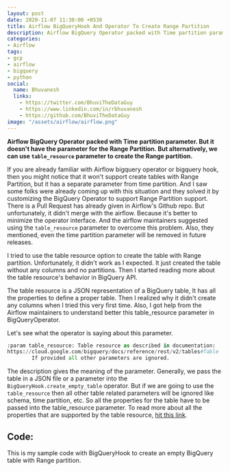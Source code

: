 ```yaml
---
layout: post
date: 2020-11-07 11:30:00 +0530
title: Airflow BigQueryHook And Operator To Create Range Partition
description: Airflow BigQuery Operator packed with Time partition parameter. But it doesn't have the parameter for the Range Partition. But alternatively, we can use `table_resource` parameter to create the Range partition.
categories:
- Airflow
tags:
- gcp
- airflow
- bigquery
- python
social:
  name: Bhuvanesh
  links:
    - https://twitter.com/BhuviTheDataGuy
    - https://www.linkedin.com/in/rbhuvanesh
    - https://github.com/BhuviTheDataGuy
image: "/assets/airflow/airflow.png"
---
```

**Airflow BigQuery Operator packed with Time partition parameter. But it doesn't have the parameter for the Range Partition. But alternatively, we can use `table_resource` parameter to create the Range partition.** 

If you are already familiar with Airflow bigquery operator or bigquery hook, then you might notice that it won't support create tables with Range Partition, but it has a separate parameter from time partition. And I saw some folks were already coming up with this situation and they solved it by customizing the BigQuery Operator to support Range Partition support. There is a Pull Request has already given in Airflow's Github repo. But unfortunately, it didn't merge with the airflow. Because it's better to minimize the operator interface. And the airflow maintainers suggested using the `table_resource` parameter to overcome this problem. Also, they mentioned, even the time partition parameter will be removed in future releases. 

I tried to use the table resource option to create the table with Range partition. Unfortunately, it didn't work as I expected.  It just created the table without any columns and no partitions. Then I started reading more about the table resource's behavior in BigQuery API. 

The table resource is a JSON representation of a BigQuery table, It has all the properties to define a proper table. Then I realized why it didn't create any columns when I tried this very first time. Also, I got help from the Airflow maintainers to understand better this table_resource parameter in BigQueryOperator. 

Let's see what the operator is saying about this parameter.
```py
:param table_resource: Table resource as described in documentation:
https://cloud.google.com/bigquery/docs/reference/rest/v2/tables#Table
        If provided all other parameters are ignored.
```
The description gives the meaning of the parameter. Generally, we pass the table in a JSON file or a parameter into the `BigQueryHook.create_empty_table` operator. But if we are going to use the `table_resource` then all other table related parameters will be ignored like schema, time partition, etc.  So all the properties for the table have to be passed into the table_resource parameter.  To read more about all the properties that are supported by the table resource, [hit this link](https://cloud.google.com/bigquery/docs/reference/rest/v2/tables).

## Code:

This is my sample code with BigQueryHook to create an empty BigQuery table with Range partition.
<script src="https://gist.github.com/BhuviTheDataGuy/aaa85b2cf55e1be416b8ab4c26a9335b.js"></script>